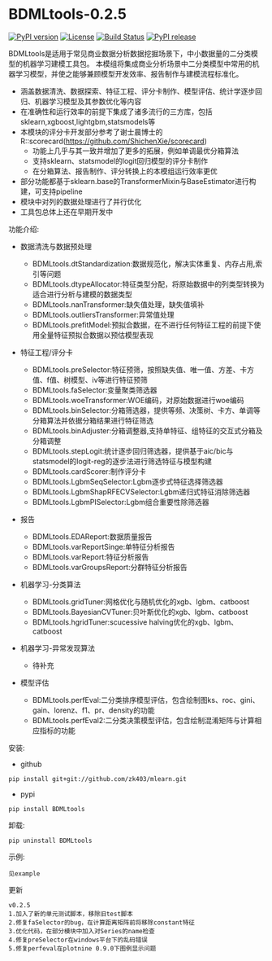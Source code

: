# BDMLtools-0.2.5

[![PyPI version](https://img.shields.io/pypi/pyversions/BDMLtools.svg)](https://pypi.python.org/pypi/BDMLtools)
[![License](https://img.shields.io/github/license/zk403/mlearn)](https://github.com/zk403/mlearn/blob/master/LICENSE)
[![Build Status](https://github.com/zk403/mlearn/actions/workflows/build-test.yml/badge.svg)](https://github.com/zk403/mlearn/actions/workflows/build-test.yml)
[![PyPI release](https://img.shields.io/pypi/v/BDMLtools.svg)](https://pypi.python.org/pypi/BDMLtools)


BDMLtools是适用于常见商业数据分析数据挖掘场景下，中小数据量的二分类模型的机器学习建模工具包。
本模组将集成商业分析场景中二分类模型中常用的机器学习模型，并使之能够兼顾模型开发效率、报告制作与建模流程标准化。

+ 涵盖数据清洗、数据探索、特征工程、评分卡制作、模型评估、统计学逐步回归、机器学习模型及其参数优化等内容
+ 在准确性和运行效率的前提下集成了诸多流行的三方库，包括sklearn,xgboost,lightgbm,statsmodels等
+ 本模块的评分卡开发部分参考了谢士晨博士的R::scorecard(https://github.com/ShichenXie/scorecard)
    - 功能上几乎与其一致并增加了更多的拓展，例如单调最优分箱算法
    - 支持sklearn、statsmodel的logit回归模型的评分卡制作
    - 在分箱算法、报告制作、评分转换上的本模组运行效率更优  
+ 部分功能都基于sklearn.base的TransformerMixin与BaseEstimator进行构建，可支持pipeline
+ 模块中对列的数据处理进行了并行优化
+ 工具包总体上还在早期开发中

功能介绍:

+ 数据清洗与数据预处理

    - BDMLtools.dtStandardization:数据规范化，解决实体重复、内存占用,索引等问题
    - BDMLtools.dtypeAllocator:特征类型分配，将原始数据中的列类型转换为适合进行分析与建模的数据类型
    - BDMLtools.nanTransformer:缺失值处理，缺失值填补
    - BDMLtools.outliersTransformer:异常值处理
    - BDMLtools.prefitModel:预拟合数据，在不进行任何特征工程的前提下使用全量特征预拟合数据以预估模型表现

+ 特征工程/评分卡

    - BDMLtools.preSelector:特征预筛，按照缺失值、唯一值、方差、卡方值、f值、树模型、iv等进行特征预筛
    - BDMLtools.faSelector:变量聚类筛选器
    - BDMLtools.woeTransformer:WOE编码，对原始数据进行woe编码
    - BDMLtools.binSelector:分箱筛选器，提供等频、决策树、卡方、单调等分箱算法并依据分箱结果进行特征筛选
    - BDMLtools.binAdjuster:分箱调整器,支持单特征、组特征的交互式分箱及分箱调整
    - BDMLtools.stepLogit:统计逐步回归筛选器，提供基于aic/bic与statsmodel的logit-reg的逐步法进行筛选特征与模型构建
    - BDMLtools.cardScorer:制作评分卡
    - BDMLtools.LgbmSeqSelector:Lgbm逐步式特征选择筛选器
    - BDMLtools.LgbmShapRFECVSelector:Lgbm递归式特征消除筛选器
    - BDMLtools.LgbmPISelector:Lgbm组合重要性除筛选器
    
+ 报告

    - BDMLtools.EDAReport:数据质量报告
    - BDMLtools.varReportSinge:单特征分析报告 
    - BDMLtools.varReport:特征分析报告
    - BDMLtools.varGroupsReport:分群特征分析报告


+ 机器学习-分类算法

    - BDMLtools.gridTuner:网格优化与随机优化的xgb、lgbm、catboost
    - BDMLtools.BayesianCVTuner:贝叶斯优化的xgb、lgbm、catboost
    - BDMLtools.hgridTuner:scucessive halving优化的xgb、lgbm、catboost

+ 机器学习-异常发现算法
    - 待补充
    
    
+ 模型评估 
    - BDMLtools.perfEval:二分类排序模型评估，包含绘制图ks、roc、gini、gain、lorenz、f1、pr、density的功能
    - BDMLtools.perfEval2:二分类决策模型评估，包含绘制混淆矩阵与计算相应指标的功能
    
安装: 

+ github

```
pip install git+git://github.com/zk403/mlearn.git
```

+ pypi

```
pip install BDMLtools
```

卸载: 

```
pip uninstall BDMLtools
```

示例:

```
见example
```

更新

```
v0.2.5
1.加入了新的单元测试脚本，移除旧test脚本
2.修复faSelector的bug，在计算距离矩阵前将移除constant特征
3.优化代码，在部分模块中加入对Series的name检查
4.修复preSelector在windows平台下的乱码错误
5.修复perfeval在plotnine 0.9.0下图例显示问题
```